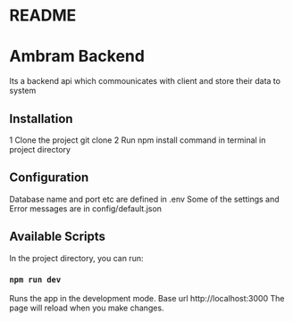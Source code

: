 # README #

# Ambram Backend
Its a backend api which commounicates with client and store their data to system


## Installation
1 Clone the project git clone 
2 Run npm install command in terminal in project directory

## Configuration
Database name and port etc are defined in .env
Some of the settings and Error messages are in config/default.json  

## Available Scripts

In the project directory, you can run:

### `npm run dev`

Runs the app in the development mode.
Base url http://localhost:3000
The page will reload when you make changes.